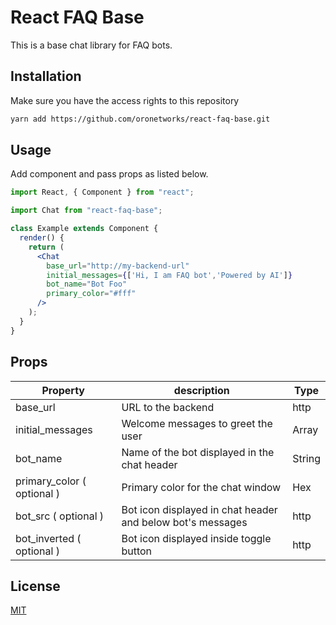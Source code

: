 # React FAQ Base

This is a base chat library for FAQ bots.

## Installation

Make sure you have the access rights to this repository

```bash
yarn add https://github.com/oronetworks/react-faq-base.git
```

## Usage

Add component and pass props as listed below.

```jsx
import React, { Component } from "react";

import Chat from "react-faq-base";

class Example extends Component {
  render() {
    return (
      <Chat
        base_url="http://my-backend-url"
        initial_messages={['Hi, I am FAQ bot','Powered by AI']}
        bot_name="Bot Foo"
        primary_color="#fff"
      />
    );
  }
}
```

## Props

Property | description | Type
--- | --- | --- |
base_url | URL to the backend | http
initial_messages | Welcome messages to greet the user | Array
bot_name | Name of the bot displayed in the chat header | String
primary_color ( optional ) | Primary color for the chat window | Hex
bot_src ( optional ) | Bot icon displayed in chat header and below bot's messages | http
bot_inverted ( optional ) | Bot icon displayed inside toggle button | http

## License

[MIT](https://choosealicense.com/licenses/mit/)

